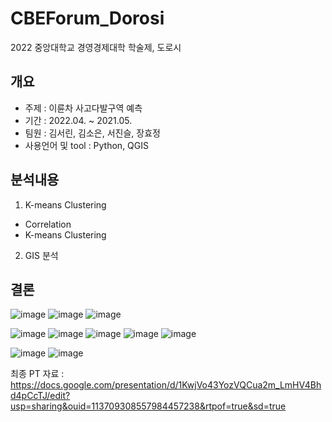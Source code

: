 # CBEForum_Dorosi
2022 중앙대학교 경영경제대학 학술제, 도로시

## 개요
* 주제 : 이륜차 사고다발구역 예측
* 기간 : 2022.04. ~ 2021.05.
* 팀원 : 김서린, 김소은, 서진슬, 장효정
* 사용언어 및 tool : Python, QGIS

## 분석내용  
1. K-means Clustering  
* Correlation
* K-means Clustering  
2. GIS 분석  

## 결론
![image](https://user-images.githubusercontent.com/79136542/210921768-5fc81fc8-451e-4aba-9342-5ac3a6f16b44.png)
![image](https://user-images.githubusercontent.com/79136542/210921940-5721a388-4d8b-4e53-a064-3ce4cd5f1b97.png)
![image](https://user-images.githubusercontent.com/79136542/210921974-9aae29e6-0b75-44e9-8540-1aed270c8c35.png)

![image](https://user-images.githubusercontent.com/79136542/210922033-11ffeb1e-0fa2-48ec-af0e-bd632c82da4d.png)
![image](https://user-images.githubusercontent.com/79136542/210922062-d1c2df7e-0c23-4a91-9465-db6affe775ee.png)
![image](https://user-images.githubusercontent.com/79136542/210922103-237c8e50-ea66-4180-bec0-cf6b631918b4.png)
![image](https://user-images.githubusercontent.com/79136542/210922117-835b63aa-38b6-46bf-b8bb-5ac11800a4e4.png)
![image](https://user-images.githubusercontent.com/79136542/210922158-29b2f87f-bdf2-44d4-8314-741e26a78934.png)

![image](https://user-images.githubusercontent.com/79136542/210922180-d006c049-ca2d-4b80-8779-512d1c23ea81.png)
![image](https://user-images.githubusercontent.com/79136542/210922197-748a7459-cddf-42f5-bed1-e2c1aec3220b.png)


최종 PT 자료 : https://docs.google.com/presentation/d/1KwjVo43YozVQCua2m_LmHV4Bhd4pCcTJ/edit?usp=sharing&ouid=113709308557984457238&rtpof=true&sd=true
